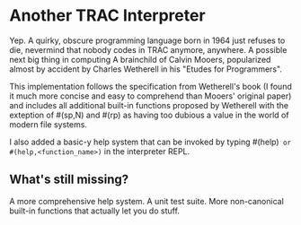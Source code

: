 # Another TRAC Interpreter

Yep. A quirky, obscure programming language born in 1964 just refuses to die, nevermind that nobody codes in TRAC anymore, anywhere. A possible next big thing in computing
A brainchild of Calvin Mooers, popularized almost by accident by Charles Wetherell in his "Etudes for Programmers".

This implementation follows the specification from Wetherell's book (I found it much more concise and easy to comprehend than Mooers' original paper)
 and includes all additional built-in functions proposed by Wetherell with the exteption of #(sp,N) and #(rp) as having too dubious a value in the world of modern file systems.

I also added a basic-y help system that can be invoked by typing
 #(help)`
or
 #(help,<function_name>)`
in the interpreter REPL.

## What's still missing?

A more comprehensive help system. A unit test suite. More non-canonical built-in functions that actually let you do stuff.

